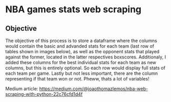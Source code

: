 # NBA games stats web scraping

## Objective
The objective of this process is to store a dataframe where the columns would contain the basic and advanded stats for each team (last row of tables shown in images below), as well as the opponent stats that played against the former, located in the latter respectives boxscores. Additionaly, I added these columns for the best individual stats for each team as new columns, but this is entirely optional. So each row would display full stats of each team per game. Lastly but not less important, there are the column representing if that team won or not. Pheww, thats a lot of variables!


Medium article:  https://medium.com/@joaothomazlemos/nba-web-scraping-with-python-22c76cfd1d4f












 

